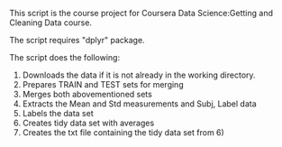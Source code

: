 This script is the course project for Coursera Data Science:Getting and Cleaning Data course.

The script requires "dplyr" package.

The script does the following:
1) Downloads the data if it is not already in the working directory.
2) Prepares TRAIN and TEST sets for merging
3) Merges both abovementioned sets
4) Extracts the Mean and Std measurements and Subj, Label data
5) Labels the data set
6) Creates tidy data set with averages
7) Creates the txt file containing the tidy data set from 6)
